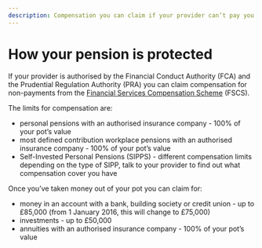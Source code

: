```yaml
---
description: Compensation you can claim if your provider can’t pay you.
---
```

# How your pension is protected

If your provider is authorised by the Financial Conduct Authority (FCA) and the Prudential Regulation Authority (PRA) you can claim compensation for non-payments from the [Financial Services Compensation Scheme](http://www.fscs.org.uk/) (FSCS).

The limits for compensation are:

- personal pensions with an authorised insurance company - 100% of your pot’s value
- most defined contribution workplace pensions with an authorised insurance company - 100% of your pot’s value
- Self-Invested Personal Pensions (SIPPS) - different compensation limits depending on the type of SIPP, talk to your provider to find out what compensation cover you have

Once you’ve taken money out of your pot you can claim for:

- money in an account with a bank, building society or credit union - up to £85,000 (from 1 January 2016, this will change to £75,000)
- investments - up to £50,000
- annuities with an authorised insurance company - 100% of your pot’s value
